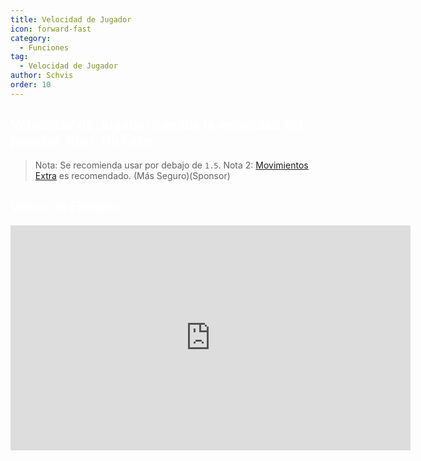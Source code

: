 ```yaml
---
title: Velocidad de Jugador
icon: forward-fast
category:
  - Funciones
tag:
  - Velocidad de Jugador
author: Schvis
order: 10
---
```


## <span style='color:white;'>Velocidad de Jugador cambia la velocidad del jugador. Real. No Fake.</span>

> Nota: Se recomienda usar por debajo de `1.5`.
> Nota 2: [Movimientos Extra](extra-movements.md) es recomendado. (Más Seguro)(Sponsor)

## <span style='color:white;'>Video de Ejemplo:</span>

<iframe width="640" height="360" src="https://www.youtube.com/embed/HCxmOUMFRs8?list=PL5eI1Tb64p56g27qfYk7VuFTz4FK6YrKa" title="Korepi - Player Speed" frameborder="0" allow="accelerometer; autoplay; clipboard-write; encrypted-media; gyroscope; picture-in-picture; web-share" allowfullscreen></iframe>